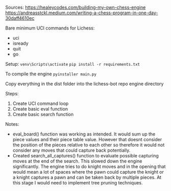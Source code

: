 Sources:
https://healeycodes.com/building-my-own-chess-engine
https://andreasstckl.medium.com/writing-a-chess-program-in-one-day-30daff4610ec


Bare minimum UCI commands for Lichess:
- uci
- isready
- quit
- go


Setup:
```venv\Scripts\activate```
```pip install -r requirements.txt```

To compile the engine
```pyinstaller main.py```

Copy everything in the dist folder into the lichess-bot repo engine directory


Steps:
1. Create UCI command loop
2. Create basic eval function
3. Create basic search function



Notes:
- eval_board() function was working as intended. It would sum up the piece values and their piece table value. However that doesnt consider the position of the pieces relative to each other so therefore it would not consider any moves that could capture back potentially. 
- Created search_all_captures() function to evaluate possible capturing moves at the end of the search. This slowed down the engine significantly. The engine tries to do knight moves and in the opening that would mean a lot of spaces where the pawn could capture the knight or a knight captures a pawn and can be taken back by multiple pieces. At this stage I would need to implement tree pruning techniques. 